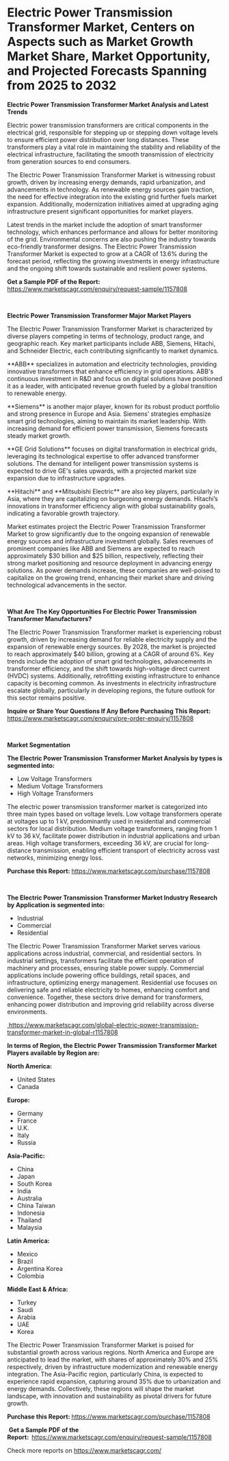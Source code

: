 <p><h1>Electric Power Transmission Transformer Market, Centers on Aspects such as Market Growth Market Share, Market Opportunity, and Projected Forecasts Spanning from 2025 to 2032</h1></p><p><strong>Electric Power Transmission Transformer Market Analysis and Latest Trends</strong></p>
<p><p>Electric power transmission transformers are critical components in the electrical grid, responsible for stepping up or stepping down voltage levels to ensure efficient power distribution over long distances. These transformers play a vital role in maintaining the stability and reliability of the electrical infrastructure, facilitating the smooth transmission of electricity from generation sources to end consumers.</p><p>The Electric Power Transmission Transformer Market is witnessing robust growth, driven by increasing energy demands, rapid urbanization, and advancements in technology. As renewable energy sources gain traction, the need for effective integration into the existing grid further fuels market expansion. Additionally, modernization initiatives aimed at upgrading aging infrastructure present significant opportunities for market players.</p><p>Latest trends in the market include the adoption of smart transformer technology, which enhances performance and allows for better monitoring of the grid. Environmental concerns are also pushing the industry towards eco-friendly transformer designs. The Electric Power Transmission Transformer Market is expected to grow at a CAGR of 13.6% during the forecast period, reflecting the growing investments in energy infrastructure and the ongoing shift towards sustainable and resilient power systems.</p></p>
<p><strong>Get a Sample PDF of the Report:&nbsp;</strong> <a href="https://www.marketscagr.com/enquiry/request-sample/1157808?utm_campaign=1126&utm_medium=2&utm_source=Github&utm_content=ia&utm_term=24022025&utm_id=electric-power-transmission-transformer">https://www.marketscagr.com/enquiry/request-sample/1157808</a></p>
<p>&nbsp;</p>
<p><strong>Electric Power Transmission Transformer Major Market Players</strong></p>
<p><p>The Electric Power Transmission Transformer Market is characterized by diverse players competing in terms of technology, product range, and geographic reach. Key market participants include ABB, Siemens, Hitachi, and Schneider Electric, each contributing significantly to market dynamics.</p><p>**ABB** specializes in automation and electricity technologies, providing innovative transformers that enhance efficiency in grid operations. ABB's continuous investment in R&D and focus on digital solutions have positioned it as a leader, with anticipated revenue growth fueled by a global transition to renewable energy.</p><p>**Siemens** is another major player, known for its robust product portfolio and strong presence in Europe and Asia. Siemens’ strategies emphasize smart grid technologies, aiming to maintain its market leadership. With increasing demand for efficient power transmission, Siemens forecasts steady market growth.</p><p>**GE Grid Solutions** focuses on digital transformation in electrical grids, leveraging its technological expertise to offer advanced transformer solutions. The demand for intelligent power transmission systems is expected to drive GE's sales upwards, with a projected market size expansion due to infrastructure upgrades.</p><p>**Hitachi** and **Mitsubishi Electric** are also key players, particularly in Asia, where they are capitalizing on burgeoning energy demands. Hitachi’s innovations in transformer efficiency align with global sustainability goals, indicating a favorable growth trajectory.</p><p>Market estimates project the Electric Power Transmission Transformer Market to grow significantly due to the ongoing expansion of renewable energy sources and infrastructure investment globally. Sales revenues of prominent companies like ABB and Siemens are expected to reach approximately $30 billion and $25 billion, respectively, reflecting their strong market positioning and resource deployment in advancing energy solutions. As power demands increase, these companies are well-poised to capitalize on the growing trend, enhancing their market share and driving technological advancements in the sector.</p></p>
<p>&nbsp;</p>
<p><strong>What Are The Key Opportunities For Electric Power Transmission Transformer Manufacturers?</strong></p>
<p><p>The Electric Power Transmission Transformer market is experiencing robust growth, driven by increasing demand for reliable electricity supply and the expansion of renewable energy sources. By 2028, the market is projected to reach approximately $40 billion, growing at a CAGR of around 6%. Key trends include the adoption of smart grid technologies, advancements in transformer efficiency, and the shift towards high-voltage direct current (HVDC) systems. Additionally, retrofitting existing infrastructure to enhance capacity is becoming common. As investments in electricity infrastructure escalate globally, particularly in developing regions, the future outlook for this sector remains positive.</p></p>
<p><strong>Inquire or Share Your Questions If Any Before Purchasing This Report:</strong> <a href="https://www.marketscagr.com/enquiry/pre-order-enquiry/1157808?utm_campaign=1126&utm_medium=2&utm_source=Github&utm_content=ia&utm_term=24022025&utm_id=electric-power-transmission-transformer">https://www.marketscagr.com/enquiry/pre-order-enquiry/1157808</a></p>
<p>&nbsp;</p>
<p><strong>Market Segmentation</strong></p>
<p><strong>The Electric Power Transmission Transformer Market Analysis by types is segmented into:</strong></p>
<p><ul><li>Low Voltage Transformers</li><li>Medium Voltage Transformers</li><li>High Voltage Transformers</li></ul></p>
<p><p>The electric power transmission transformer market is categorized into three main types based on voltage levels. Low voltage transformers operate at voltages up to 1 kV, predominantly used in residential and commercial sectors for local distribution. Medium voltage transformers, ranging from 1 kV to 36 kV, facilitate power distribution in industrial applications and urban areas. High voltage transformers, exceeding 36 kV, are crucial for long-distance transmission, enabling efficient transport of electricity across vast networks, minimizing energy loss.</p></p>
<p><strong>Purchase this Report:&nbsp;</strong><a href="https://www.marketscagr.com/purchase/1157808?utm_campaign=1126&utm_medium=2&utm_source=Github&utm_content=ia&utm_term=24022025&utm_id=electric-power-transmission-transformer">https://www.marketscagr.com/purchase/1157808</a></p>
<p>&nbsp;</p>
<p><strong>The Electric Power Transmission Transformer Market Industry Research by Application is segmented into:</strong></p>
<p><ul><li>Industrial</li><li>Commercial</li><li>Residential</li></ul></p>
<p><p>The Electric Power Transmission Transformer Market serves various applications across industrial, commercial, and residential sectors. In industrial settings, transformers facilitate the efficient operation of machinery and processes, ensuring stable power supply. Commercial applications include powering office buildings, retail spaces, and infrastructure, optimizing energy management. Residential use focuses on delivering safe and reliable electricity to homes, enhancing comfort and convenience. Together, these sectors drive demand for transformers, enhancing power distribution and improving grid reliability across diverse environments.</p></p>
<p><a href="https://www.marketscagr.com/global-electric-power-transmission-transformer-market-in-global-r1157808?utm_campaign=1126&utm_medium=2&utm_source=Github&utm_content=ia&utm_term=24022025&utm_id=electric-power-transmission-transformer">&nbsp;https://www.marketscagr.com/global-electric-power-transmission-transformer-market-in-global-r1157808</a></p>
<p><strong>In terms of Region, the Electric Power Transmission Transformer Market Players available by Region are:</strong></p>
<p>
    <p> <strong> North America: </strong>
        <ul>
            <li>United States</li>
            <li>Canada</li>
        </ul>
        </p> 
    <p> <strong> Europe: </strong>
        <ul>
            <li>Germany</li>
            <li>France</li>
            <li>U.K.</li>
            <li>Italy</li>
            <li>Russia</li>
        </ul>
        </p> 
    <p> <strong> Asia-Pacific: </strong>
        <ul>
            <li>China</li>
            <li>Japan</li>
            <li>South Korea</li>
            <li>India</li>
            <li>Australia</li>
            <li>China Taiwan</li>
            <li>Indonesia</li>
            <li>Thailand</li>
            <li>Malaysia</li>
        </ul>
        </p> 
    <p> <strong> Latin America: </strong>
        <ul>
            <li>Mexico</li>
            <li>Brazil</li>
            <li>Argentina Korea</li>
            <li>Colombia</li>
        </ul>
        </p> 
    <p> <strong> Middle East & Africa: </strong>
        <ul>
            <li>Turkey</li>
            <li>Saudi</li>
            <li>Arabia</li>
            <li>UAE</li>
            <li>Korea</li>
        </ul>
    </p>
    </p>
<p><p>The Electric Power Transmission Transformer Market is poised for substantial growth across various regions. North America and Europe are anticipated to lead the market, with shares of approximately 30% and 25% respectively, driven by infrastructure modernization and renewable energy integration. The Asia-Pacific region, particularly China, is expected to experience rapid expansion, capturing around 35% due to urbanization and energy demands. Collectively, these regions will shape the market landscape, with innovation and sustainability as pivotal drivers for future growth.</p></p>
<p><strong>Purchase this Report: </strong><a href="https://www.marketscagr.com/purchase/1157808?utm_campaign=1126&utm_medium=2&utm_source=Github&utm_content=ia&utm_term=24022025&utm_id=electric-power-transmission-transformer">https://www.marketscagr.com/purchase/1157808</a></p>
<p>&nbsp;<strong>Get a Sample PDF of the Report:&nbsp;&nbsp;</strong><a href="https://www.marketscagr.com/enquiry/request-sample/1157808?utm_campaign=1126&utm_medium=2&utm_source=Github&utm_content=ia&utm_term=24022025&utm_id=electric-power-transmission-transformer">https://www.marketscagr.com/enquiry/request-sample/1157808</a></p>
<p><strong></strong></p>
<p>Check more reports on <a href="https://www.marketscagr.com/?utm_campaign=1126&utm_medium=2&utm_source=Github&utm_content=ia&utm_term=24022025&utm_id=electric-power-transmission-transformer">https://www.marketscagr.com/</a></p>